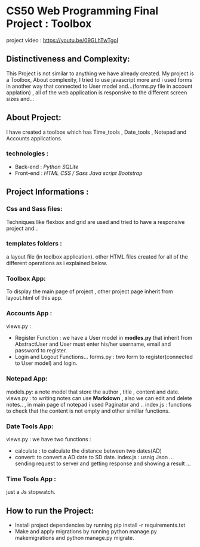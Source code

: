  # CS50 Web Programming Final Project : Toolbox
 
 project video : https://youtu.be/09GLhTwTgoI
 
 ## Distinctiveness and Complexity:
 This Project is not similar to anything we have already created. My project is a Toolbox,
About complexity, I tried to use javascript more and i used forms in another way that connected to User model and...(forms.py file in account applation) , all of the web application is responsive to the different screen sizes and...

## About Project:
I have created a toolbox which has Time_tools , Date_tools , Notepad and Accounts applications.
### technologies :
* Back-end : 
*Python*
*SQLite*
* Front-end :
*HTML*
*CSS / Sass*
*Java script*
*Bootstrap*

## Project Informations :


### Css and Sass files: 
Techniques like flexbox and grid are used and tried to have a responsive project and...
### templates folders :
a layout file (in toolbox application). other HTML files created for all of the different operations as i explained below.


### Toolbox App:
To display the main page of project , other project page inherit from layout.html of this app.
### Accounts App :
views.py :
- Register Function :
we have a User model in **modles.py** that inherit from AbstractUser and User must enter his/her username, email and password to register.
- Login and Logout Functions...
forms.py :
two form to register(connected to User model) and login.
### Notepad App:
models.py:
a note model that store the author , title , content and date.
views.py :
to writing notes can use **Markdown** , also we can edit and delete notes.. , in main page of notepad i used Paginator and ..
index.js :
functions to check that the content is not empty and other simillar functions.
### Date Tools App:
views.py :
we have two functions :
- calculate :
to calculate the distance between two dates(AD)
- convert:
to convert a  AD date to SD date.
index.js :
usnig Json ... sending request to server and getting response and showing a result ...
### Time Tools App :
just a Js stopwatch.
## How to run the Project:
- Install project dependencies by running pip install -r requirements.txt
- Make and apply migrations by running python manage.py makemigrations and python manage.py migrate.

